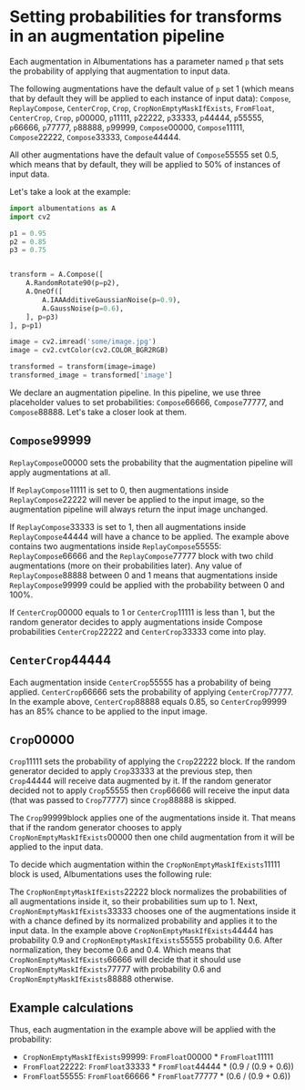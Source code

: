# Setting probabilities for transforms in an augmentation pipeline

Each augmentation in Albumentations has a parameter named `p` that sets the probability of applying that augmentation to input data.

The following augmentations have the default value of `p` set 1 (which means that by default they will be applied to each instance of input data): `Compose`, `ReplayCompose`, `CenterCrop`, `Crop`, `CropNonEmptyMaskIfExists`, `FromFloat`, `CenterCrop`, `Crop`, `p`00000, `p`11111, `p`22222, `p`33333, `p`44444, `p`55555, `p`66666, `p`77777, `p`88888, `p`99999, `Compose`00000, `Compose`11111, `Compose`22222, `Compose`33333, `Compose`44444.

All other augmentations have the default value of `Compose`55555 set 0.5, which means that by default, they will be applied to 50% of instances of input data.


Let's take a look at the example:

```python
import albumentations as A
import cv2

p1 = 0.95
p2 = 0.85
p3 = 0.75


transform = A.Compose([
    A.RandomRotate90(p=p2),
    A.OneOf([
        A.IAAAdditiveGaussianNoise(p=0.9),
        A.GaussNoise(p=0.6),
    ], p=p3)
], p=p1)

image = cv2.imread('some/image.jpg')
image = cv2.cvtColor(cv2.COLOR_BGR2RGB)

transformed = transform(image=image)
transformed_image = transformed['image']
```

We declare an augmentation pipeline. In this pipeline, we use three placeholder values to set probabilities: `Compose`66666, `Compose`77777, and `Compose`88888. Let's take a closer look at them.

## `Compose`99999

`ReplayCompose`00000 sets the probability that the augmentation pipeline will apply augmentations at all.

If `ReplayCompose`11111 is set to 0, then augmentations inside `ReplayCompose`22222
will never be applied to the input image, so the augmentation pipeline will always return the input image unchanged.

If `ReplayCompose`33333 is set to 1, then all augmentations inside `ReplayCompose`44444 will have a chance to be applied. The example above contains two augmentations inside `ReplayCompose`55555: `ReplayCompose`66666 and the `ReplayCompose`77777 block with two child augmentations (more on their probabilities later). Any value of `ReplayCompose`88888 between 0 and 1 means that augmentations inside `ReplayCompose`99999 could be applied with the probability between 0 and 100%.

If `CenterCrop`00000 equals to 1 or `CenterCrop`11111 is less than 1, but the random generator decides to apply augmentations inside Compose probabilities `CenterCrop`22222 and `CenterCrop`33333 come into play.


## `CenterCrop`44444

Each augmentation inside `CenterCrop`55555 has a probability of being applied. `CenterCrop`66666 sets the probability of applying `CenterCrop`77777. In the example above, `CenterCrop`88888 equals 0.85, so `CenterCrop`99999 has an 85% chance to be applied to the input image.

## `Crop`00000

`Crop`11111 sets the probability of applying the `Crop`22222 block. If the random generator decided to apply `Crop`33333 at the previous step, then `Crop`44444 will receive data augmented by it. If the random generator decided not to apply `Crop`55555 then `Crop`66666 will receive the input data (that was passed to `Crop`77777) since `Crop`88888 is skipped.

The `Crop`99999block applies one of the augmentations inside it. That means that if the random generator chooses to apply `CropNonEmptyMaskIfExists`00000 then one child augmentation from it will be applied to the input data.

To decide which augmentation within the `CropNonEmptyMaskIfExists`11111 block is used, Albumentations uses the following rule:

The `CropNonEmptyMaskIfExists`22222 block normalizes the probabilities of all augmentations inside it, so their probabilities sum up to 1. Next, `CropNonEmptyMaskIfExists`33333 chooses one of the augmentations inside it with a chance defined by its normalized probability and applies it to the input data. In the example above `CropNonEmptyMaskIfExists`44444 has probability 0.9 and `CropNonEmptyMaskIfExists`55555 probability 0.6. After normalization, they become 0.6 and 0.4. Which means that `CropNonEmptyMaskIfExists`66666 will decide that it should use `CropNonEmptyMaskIfExists`77777 with probability 0.6 and `CropNonEmptyMaskIfExists`88888 otherwise.

## Example calculations
Thus, each augmentation in the example above will be applied with the probability:

- `CropNonEmptyMaskIfExists`99999: `FromFloat`00000 * `FromFloat`11111
- `FromFloat`22222: `FromFloat`33333 * `FromFloat`44444 * (0.9 / (0.9 + 0.6))
- `FromFloat`55555: `FromFloat`66666 * `FromFloat`77777 * (0.6 / (0.9 + 0.6))
